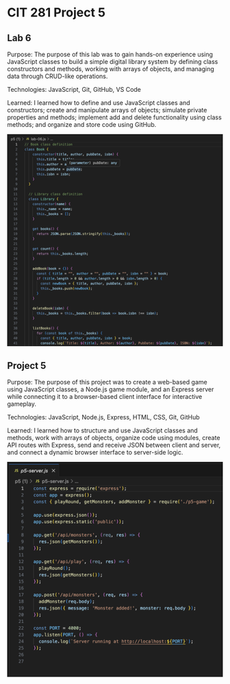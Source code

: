 # CIT 281 Project 5

## Lab 6
Purpose: The purpose of this lab was to gain hands-on experience using JavaScript classes to build a simple digital library system by defining class constructors and methods, working with arrays of objects, and managing data through CRUD-like operations.

Technologies: JavaScript, Git, GitHub, VS Code

Learned: I learned how to define and use JavaScript classes and constructors; create and manipulate arrays of objects; simulate private properties and methods; implement add and delete functionality using class methods; and organize and store code using GitHub.

![Screenshot of running game](lab5-screenshot.png)

## Project 5
Purpose: The purpose of this project was to create a web-based game using JavaScript classes, a Node.js game module, and an Express server while connecting it to a browser-based client interface for interactive gameplay.

Technologies: JavaScript, Node.js, Express, HTML, CSS, Git, GitHub

Learned: I learned how to structure and use JavaScript classes and methods, work with arrays of objects, organize code using modules, create API routes with Express, send and receive JSON between client and server, and connect a dynamic browser interface to server-side logic.

![Screenshot of Project 5](p5-screenshot.png)









